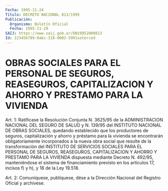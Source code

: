 ```yaml
---
Fecha: 1995-11-24
Título: DECRETO NACIONAL 813/1995
Publicación:
  Organismo: Boletín Oficial
  Fecha: 1995-11-29
SAIJ: https://www.saij.gob.ar/DN19952000813
Id: 123456789-0abc-318-0002-5991soterced
---
```

# OBRAS SOCIALES PARA EL PERSONAL DE SEGUROS, REASEGUROS, CAPITALIZACION Y AHORRO Y PRESTAMO PARA LA VIVIENDA

<a id="1"></a>
Art. 1:  Ratifícase  la  Resolución Conjunta N. 3625/95 de la ADMINISTRACION  NACIONAL  DEL  SEGURO  DE  SALUD  y  N.  139/95  del INSTITUTO NACIONAL DE OBRAS SOCIALES,  quedando establecido que los productores de seguros, capitalización y  ahorro y préstamo para la vivienda se encontrarán  obligatoriamente incorporados  a  la nueva obra  social  que  resulte  de  la  transformación del INSTITUTO DE SERVICIOS  SOCIALES  PARA  EL  PERSONAL  DE   SEGUROS,  REASEGUROS, CAPITALIZACION  Y  AHORRO  Y  PRESTAMO  PARA LA VIVIENDA  dispuesta mediante Decreto N. 492/95, manteniéndose el sistema de financiamiento previsto en los artículos  17, incisos f) y h), y 18 de la Ley 19.518.

<a id="2"></a>
Art. 2: Comuníquese, publíquese, dése a la  Dirección Nacional del Registro Oficial y archívese.